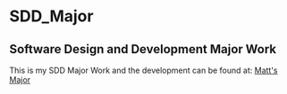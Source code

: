 SDD_Major
=========

Software Design and Development Major Work
---------

This is my SDD Major Work and the development can be found at: <a href="http://mattsmajor.blogspot.com"> Matt's Major</a>
